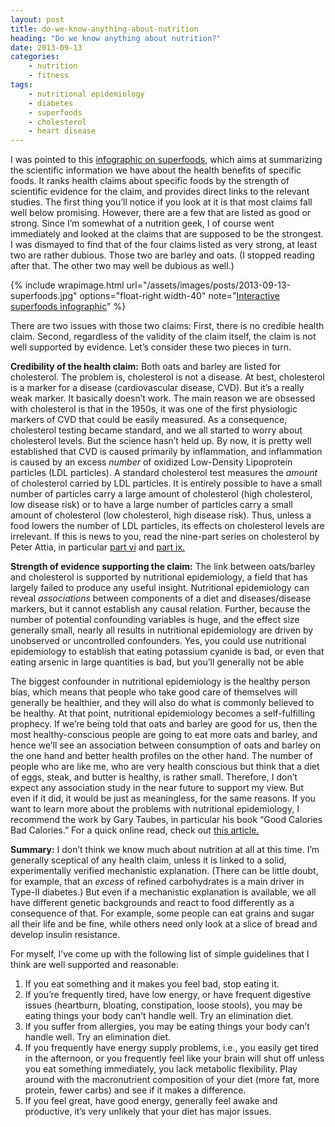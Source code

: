 ```yaml
---
layout: post
title: do-we-know-anything-about-nutrition
heading: "Do we know anything about nutrition?"
date: 2013-09-13
categories: 
    - nutrition
    - fitness
tags:
    - nutritional epidemiology
    - diabetes
    - superfoods
    - cholesterol
    - heart disease
---
```

I was pointed to this [infographic on superfoods,](http://www.informationisbeautiful.net/visualizations/snake-oil-superfoods/) which aims at summarizing the scientific information we have about the health benefits of specific foods. It ranks health claims about specific foods by the strength of scientific evidence for the claim, and provides direct links to the relevant studies. The first thing you’ll notice if you look at it is that most claims fall well below promising. However, there are a few that are listed as good or strong. Since I’m somewhat of a nutrition geek, I of course went immediately and looked at the claims that are supposed to be the strongest. I was dismayed to find that of the four claims listed as very strong, at least two are rather dubious. Those two are barley and oats. (I stopped reading after that. The other two may well be dubious as well.)

<!--more-->
{% include wrapimage.html url="/assets/images/posts/2013-09-13-superfoods.jpg" options="float-right width-40" note="<a href='http://www.informationisbeautiful.net/visualizations/snake-oil-superfoods/'>Interactive superfoods infographic</a>" %}

There are two issues with those two claims: First, there is no credible health claim. Second, regardless of the validity of the claim itself, the claim is not well supported by evidence. Let’s consider these two pieces in turn.

**Credibility of the health claim:** Both oats and barley are listed for cholesterol. The problem is, cholesterol is not a disease. At best, cholesterol is a marker for a disease (cardiovascular disease, CVD). But it’s a really weak marker. It basically doesn’t work. The main reason we are obsessed with cholesterol is that in the 1950s, it was one of the first physiologic markers of CVD that could be easily measured. As a consequence, cholesterol testing became standard, and we all started to worry about cholesterol levels. But the science hasn’t held up. By now, it is pretty well established that CVD is caused primarily by inflammation, and inflammation is caused by an excess *number* of oxidized Low-Density Lipoprotein particles (LDL particles). A standard cholesterol test measures the *amount* of cholesterol carried by LDL particles. It is entirely possible to have a small number of particles carry a large amount of cholesterol (high cholesterol, low disease risk) or to have a large number of particles carry a small amount of cholesterol (low cholesterol, high disease risk). Thus, unless a food lowers the number of LDL particles, its effects on cholesterol levels are irrelevant. If this is news to you, read the nine-part series on cholesterol by Peter Attia, in particular [part vi](http://eatingacademy.com/nutrition/the-straight-dope-on-cholesterol-part-vi) and [part ix.](http://eatingacademy.com/cholesterol-2/the-straight-dope-on-cholesterol-part-ix)

**Strength of evidence supporting the claim:** The link between oats/barley and cholesterol is supported by nutritional epidemiology, a field that has largely failed to produce any useful insight. Nutritional epidemiology can reveal *associations* between components of a diet and diseases/disease markers, but it cannot establish any causal relation. Further, because the number of potential confounding variables is huge, and the effect size generally small, nearly all results in nutritional epidemiology are driven by unobserved or uncontrolled confounders. Yes, you could use nutritional epidemiology to establish that eating potassium cyanide is bad, or even that eating arsenic in large quantities is bad, but you’ll generally not be able

The biggest confounder in nutritional epidemiology is the healthy person bias, which means that people who take good care of themselves will generally be healthier, and they will also do what is commonly believed to be healthy. At that point, nutritional epidemiology becomes a self-fulfilling prophecy. If we’re being told that oats and barley are good for us, then the most healthy-conscious people are going to eat more oats and barley, and hence we’ll see an association between consumption of oats and barley on the one hand and better health profiles on the other hand. The number of people who are like me, who are very health conscious but think that a diet of eggs, steak, and butter is healthy, is rather small. Therefore, I don’t expect any association study in the near future to support my view. But even if it did, it would be just as meaningless, for the same reasons. If you want to learn more about the problems with nutritional epidemiology, I recommend the work by Gary Taubes, in particular his book “Good Calories Bad Calories.” For a quick online read, check out [this article.](http://www.nytimes.com/2007/09/16/magazine/16epidemiology-t.html)

**Summary:** I don’t think we know much about nutrition at all at this time. I’m generally sceptical of any health claim, unless it is linked to a solid, experimentally verified mechanistic explanation. (There can be little doubt, for example, that an *excess* of refined carbohydrates is a main driver in Type-II diabetes.) But even if a mechanistic explanation is available, we all have different genetic backgrounds and react to food differently as a consequence of that. For example, some people can eat grains and sugar all their life and be fine, while others need only look at a slice of bread and develop insulin resistance. 

For myself, I’ve come up with the following list of simple guidelines that I think are well supported and reasonable:
 
1. If you eat something and it makes you feel bad, stop eating it.
2. If you’re frequently tired, have low energy, or have frequent digestive issues (heartburn, bloating, constipation, loose stools), you may be eating things your body can’t handle well. Try an elimination diet.
3. If you suffer from allergies, you may be eating things your body can’t handle well. Try an elimination diet.
4. If you frequently have energy supply problems, i.e., you easily get tired in the afternoon, or you frequently feel like your brain will shut off unless you eat something immediately, you lack metabolic flexibility. Play around with the macronutrient composition of your diet (more fat, more protein, fewer carbs) and see if it makes a difference.
5. If you feel great, have good energy, generally feel awake and productive, it’s very unlikely that your diet has major issues.
